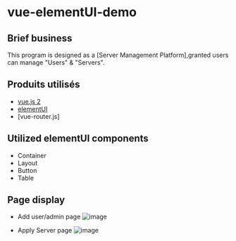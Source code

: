 # vue-elementUI-demo

## Brief business

This program is designed as a [Server Management Platform],granted users can manage "Users" & "Servers".


## Produits utilisés

* [vue.js 2](http://vuejs.org)
* [elementUI](https://element.eleme.cn/#/zh-CN)
* [vue-router.js]

## Utilized elementUI components

* Container
* Layout
* Button
* Table

## Page display
* Add user/admin page
![image](https://github.com/cccancc/vue-elementUI.git/raw/master/AdduserPage.png)

* Apply Server page
![image](https://github.com/cccancc/vue-elementUI.git/raw/master/AddServer.gif)